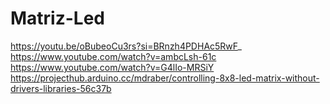 # Matriz-Led
https://youtu.be/oBubeoCu3rs?si=BRnzh4PDHAc5RwF_
https://www.youtube.com/watch?v=ambcLsh-61c
https://www.youtube.com/watch?v=G4lIo-MRSiY
https://projecthub.arduino.cc/mdraber/controlling-8x8-led-matrix-without-drivers-libraries-56c37b
